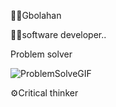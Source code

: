 🙋‍♂️Gbolahan

👩‍💻software developer..

Problem solver

![ProblemSolveGIF](https://github.com/user-attachments/assets/b0a1624e-07a4-4dcd-9b23-13943e2c26a3)



⚙️Critical thinker

<!---
Carlton-py/Carlton-py is a ✨ special ✨ repository because its `README.md` (this file) appears on your GitHub profile.
You can click the Preview link to take a look at your changes.
--->

